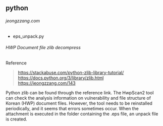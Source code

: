 ## python 
###### jeongzzang.com
* eps_unpack.py 
###### HWP Document file zlib decompress
######
Reference
> https://stackabuse.com/python-zlib-library-tutorial/
 https://docs.python.org/3/library/zlib.html
 https://jeongzzang.com/143

Python zlib can be found through the reference link.
The HwpScan2 tool can check the analysis information on vulnerability and file structure of Korean (HWP) document files.
However, the tool needs to be reinstalled periodically, and it seems that errors sometimes occur.
When the attachment is executed in the folder containing the .eps file, an unpack file is created.
